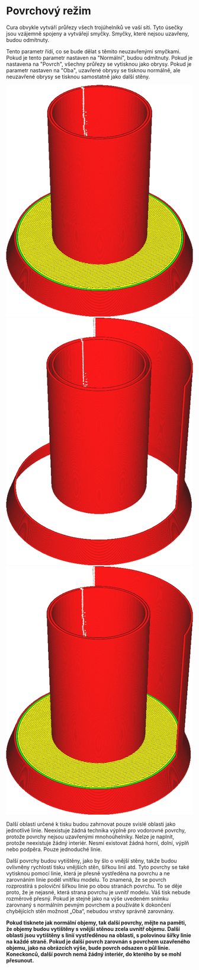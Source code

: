 Povrchový režim
====
Cura obvykle vytváří průřezy všech trojúhelníků ve vaší síti. Tyto úsečky jsou vzájemně spojeny a vytvářejí smyčky. Smyčky, které nejsou uzavřeny, budou odmítnuty.

Tento parametr řídí, co se bude dělat s těmito neuzavřenými smyčkami. Pokud je tento parametr nastaven na "Normální", budou odmítnuty. Pokud je nastavena na "Povrch", všechny průřezy se vytisknou jako obrysy. Pokud je parametr nastaven na "Oba", uzavřené obrysy se tisknou normálně, ale neuzavřené obrysy se tisknou samostatně jako další stěny.

![Normální režim nebere v úvahu jedinečnou neuzavřenou oblast vpravo](../../../articles/images/magic_mesh_surface_mode_normal.png)
![Režim povrchu tiskne pouze povrchové oblasti, aniž by je považoval za uzavřené objemy](../../../articles/images/magic_mesh_surface_mode_surface.png)
![Tisk objemů a další neuzavřené oblasti vpravo](../../../articles/images/magic_mesh_surface_mode_both.png)

Další oblasti určené k tisku budou zahrnovat pouze svislé oblasti jako jednotlivé linie. Neexistuje žádná technika výplně pro vodorovné povrchy, protože povrchy nejsou uzavřenými mnohoúhelníky. Nelze je naplnit, protože neexistuje žádný interiér. Nesmí existovat žádná horní, dolní, výplň nebo podpěra. Pouze jednoduché linie.

Další povrchy budou vytištěny, jako by šlo o vnější stěny, takže budou ovlivněny rychlostí tisku vnějších stěn, šířkou linií atd. Tyto povrchy se také vytisknou pomocí linie, která je přesně vystředěna na povrchu a ne zarovnáním linie podél vnitřku modelu. To znamená, že se povrch rozprostírá s poloviční šířkou linie po obou stranách povrchu. To se děje proto, že je nejasné, která strana povrchu je uvnitř modelu. Váš tisk nebude rozměrově přesný. Pokud je stejně jako na výše uvedeném snímku zarovnaný s normálním pevným povrchem a používáte k dokončení chybějících stěn možnost „Oba“, nebudou vrstvy správně zarovnány.

**Pokud tisknete jak normální objemy, tak další povrchy, mějte na paměti, že objemy budou vytištěny s vnější stěnou zcela uvnitř objemu. Další oblasti jsou vytištěny s linií vystředěnou na oblasti, s polovinou šířky linie na každé straně. Pokud je další povrch zarovnán s povrchem uzavřeného objemu, jako na obrázcích výše, bude povrch odsazen o půl linie. Koneckonců, další povrch nemá žádný interiér, do kterého by se mohl přesunout.**
